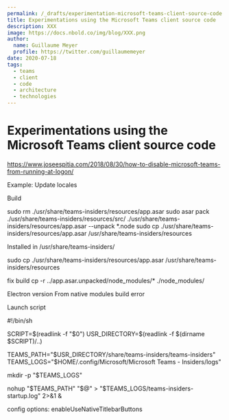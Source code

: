 ```yaml
---
permalink: /_drafts/experimentation-microsoft-teams-client-source-code
title: Experimentations using the Microsoft Teams client source code
description: XXX
image: https://docs.nbold.co/img/blog/XXX.png
author:
  name: Guillaume Meyer
  profile: https://twitter.com/guillaumemeyer
date: 2020-07-18
tags:
  - teams
  - client
  - code
  - architecture
  - technologies
---
```


# Experimentations using the Microsoft Teams client source code
<BlogHeadline />

https://www.joseespitia.com/2018/08/30/how-to-disable-microsoft-teams-from-running-at-logon/

Example: Update locales

Build

sudo rm ./usr/share/teams-insiders/resources/app.asar
sudo asar pack ./usr/share/teams-insiders/resources/src/ ./usr/share/teams-insiders/resources/app.asar --unpack *.node
sudo cp ./usr/share/teams-insiders/resources/app.asar /usr/share/teams-insiders/resources

Installed in 
/usr/share/teams-insiders/

sudo cp ./usr/share/teams-insiders/resources/app.asar /usr/share/teams-insiders/resources

fix build
cp -r ../app.asar.unpacked/node_modules/* ./node_modules/


Electron version
From native modules build error





Launch script

#!/bin/sh

SCRIPT=$(readlink -f "$0")
USR_DIRECTORY=$(readlink -f $(dirname $SCRIPT)/..)

TEAMS_PATH="$USR_DIRECTORY/share/teams-insiders/teams-insiders"
TEAMS_LOGS="$HOME/.config/Microsoft/Microsoft Teams - Insiders/logs"

mkdir -p "$TEAMS_LOGS"

nohup "$TEAMS_PATH" "$@" > "$TEAMS_LOGS/teams-insiders-startup.log" 2>&1 &




config options:
enableUseNativeTitlebarButtons


<Comments />

